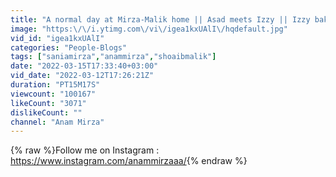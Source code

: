 ```yaml
---
title: "A normal day at Mirza-Malik home || Asad meets Izzy || Izzy baked a Cake || Special two guests"
image: "https:\/\/i.ytimg.com\/vi\/igea1kxUAlI\/hqdefault.jpg"
vid_id: "igea1kxUAlI"
categories: "People-Blogs"
tags: ["saniamirza","anammirza","shoaibmalik"]
date: "2022-03-15T17:33:40+03:00"
vid_date: "2022-03-12T17:26:21Z"
duration: "PT15M17S"
viewcount: "100167"
likeCount: "3071"
dislikeCount: ""
channel: "Anam Mirza"
---
```

{% raw %}Follow me on Instagram : <a rel="nofollow" target="blank" href="https://www.instagram.com/anammirzaaa/">https://www.instagram.com/anammirzaaa/</a>{% endraw %}
